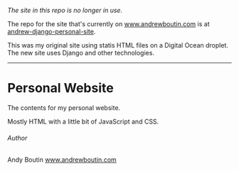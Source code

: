 *The site in this repo is no longer in use.*

The repo for the site that's currently on www.andrewboutin.com is at [andrew-django-personal-site](https://github.com/andrew-boutin/andrew-django-personal-site).

This was my original site using statis HTML files on a Digital Ocean droplet. The new site uses Django and other technologies.

---

# Personal Website

The contents for my personal website.

Mostly HTML with a little bit of JavaScript and CSS.

###### Author

Andy Boutin
www.andrewboutin.com  
